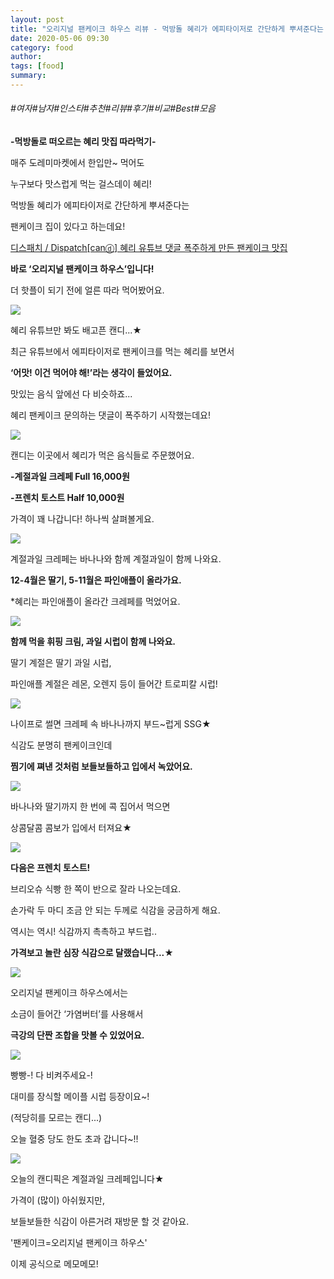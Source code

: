 ```yaml
---
layout: post
title: "오리지널 팬케이크 하우스 리뷰 - 먹방돌 혜리가 에피타이저로 간단하게 뿌셔준다는 팬케이크 집"
date: 2020-05-06 09:30
category: food
author: 
tags: [food]
summary: 
---
```


###### #여자#남자#인스타#추천#리뷰#후기#비교#Best#모음


**-먹방돌로 떠오르는 혜리 맛집 따라먹기-**

매주 도레미마켓에서 한입만~ 먹어도

누구보다 맛스럽게 먹는 걸스데이 혜리!

  

먹방돌 혜리가 에피타이저로 간단하게 뿌셔준다는

팬케이크 집이 있다고 하는데요!

[디스패치 / Dispatch[canⓓ] 혜리 유튜브 댓글 폭주하게 만든 팬케이크 맛집](https://www.youtube.com/watch?v=DLOgmozNs4I)

**바로 ‘오리지널 팬케이크 하우스’입니다!**

더 핫플이 되기 전에 얼른 따라 먹어봤어요.

![](https://img1.daumcdn.net/thumb/R720x0/?fname=https%3A%2F%2Ft1.daumcdn.net%2Fliveboard%2Fdispatch%2F424c7bc91a684764aa48232f1fe8ae35.JPG)

혜리 유튜브만 봐도 배고픈 캔디...★

  

최근 유튜브에서 에피타이저로 팬케이크를 먹는 혜리를 보면서

**‘어맛! 이건 먹어야 해!’라는 생각이 들었어요.**

  

맛있는 음식 앞에선 다 비슷하죠...

혜리 팬케이크 문의하는 댓글이 폭주하기 시작했는데요!

![](https://img1.daumcdn.net/thumb/R720x0/?fname=https%3A%2F%2Ft1.daumcdn.net%2Fliveboard%2Fdispatch%2F7f41718ba75541d5ba810a68700b02f5.JPG)

캔디는 이곳에서 혜리가 먹은 음식들로 주문했어요.

  

**-계절과일 크레페 Full 16,000원**

**-프렌치 토스트 Half 10,000원**

  

가격이 꽤 나갑니다! 하나씩 살펴볼게요.

![](https://img1.daumcdn.net/thumb/R720x0/?fname=https%3A%2F%2Ft1.daumcdn.net%2Fliveboard%2Fdispatch%2Fbbc4983e54694776b717c2e166e9e92b.JPG)

계절과일 크레페는 바나나와 함께 계절과일이 함께 나와요.

  

**12-4월은 딸기, 5-11월은 파인애플이 올라가요.**

*혜리는 파인애플이 올라간 크레페를 먹었어요.

![](https://img1.daumcdn.net/thumb/R720x0/?fname=https%3A%2F%2Ft1.daumcdn.net%2Fliveboard%2Fdispatch%2F51571fb702f14fecb9db57c92bcf44a6.JPG)

**함께 먹을 휘핑 크림, 과일 시럽이 함께 나와요.**

  

딸기 계절은 딸기 과일 시럽,

파인애플 계절은 레몬, 오렌지 등이 들어간 트로피칼 시럽!

![](https://img1.daumcdn.net/thumb/R720x0/?fname=https%3A%2F%2Ft1.daumcdn.net%2Fliveboard%2Fdispatch%2F8b454afe57264a69a5003f8888d014aa.JPG)

나이프로 썰면 크레페 속 바나나까지 부드~럽게 SSG★

  

식감도 분명히 팬케이크인데

**찜기에 쪄낸 것처럼 보들보들하고 입에서 녹았어요.**

![](https://img1.daumcdn.net/thumb/R720x0/?fname=https%3A%2F%2Ft1.daumcdn.net%2Fliveboard%2Fdispatch%2F508ee579659c404c9674e041f3964509.JPG)

바나나와 딸기까지 한 번에 콕 집어서 먹으면

상콤달콤 콤보가 입에서 터져요★

![](https://img1.daumcdn.net/thumb/R720x0/?fname=https%3A%2F%2Ft1.daumcdn.net%2Fliveboard%2Fdispatch%2F83abb97edd0c4df48fc29a7216d6736b.JPG)

**다음은 프렌치 토스트!**

브리오슈 식빵 한 쪽이 반으로 잘라 나오는데요.

손가락 두 마디 조금 안 되는 두께로 식감을 궁금하게 해요.

  

역시는 역시! 식감까지 촉촉하고 부드럽..

**가격보고 놀란 심장 식감으로 달랬습니다...★**

![](https://img1.daumcdn.net/thumb/R720x0/?fname=https%3A%2F%2Ft1.daumcdn.net%2Fliveboard%2Fdispatch%2Fff32e640aab14958b07889b6aa2bc5f1.JPG)

오리지널 팬케이크 하우스에서는

소금이 들어간 ‘가염버터’를 사용해서

**극강의 단짠 조합을 맛볼 수 있었어요.**

![](https://img1.daumcdn.net/thumb/R720x0/?fname=https%3A%2F%2Ft1.daumcdn.net%2Fliveboard%2Fdispatch%2Fe0240ec0181b4cf48c3ad3aeb3b1fab3.JPG)

빵빵-! 다 비켜주세요-!

  

대미를 장식할 메이플 시럽 등장이요~!

(적당히를 모르는 캔디...)

오늘 혈중 당도 한도 초과 갑니다~!!

![](https://img1.daumcdn.net/thumb/R720x0/?fname=https%3A%2F%2Ft1.daumcdn.net%2Fliveboard%2Fdispatch%2Fd0fb813958f2436db532adaff3c6fc1a.JPG)

오늘의 캔디픽은 계절과일 크레페입니다★

  

가격이 (많이) 아쉬웠지만,

보들보들한 식감이 아른거려 재방문 할 것 같아요.

  

'팬케이크=오리지널 팬케이크 하우스'

이제 공식으로 메모메모!